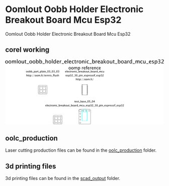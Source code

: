 # Oomlout Oobb Holder Electronic Breakout Board Mcu Esp32


Oomlout Oobb Holder Electronic Breakout Board Mcu Esp32  
  



## corel working
![](working_600.png) 


















## oolc_production
Laser cutting production files can be found in the [oolc_production](oolc_production) folder.

## 3d printing files
3d printing files can be found in the [scad_output](scad_output) folder.

